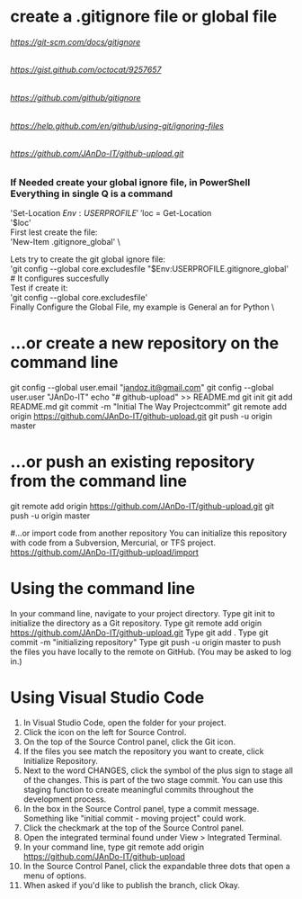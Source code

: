
# create a .gitignore file or global file
###### https://git-scm.com/docs/gitignore
###### https://gist.github.com/octocat/9257657
###### https://github.com/github/gitignore
###### https://help.github.com/en/github/using-git/ignoring-files
###### https://github.com/JAnDo-IT/github-upload.git

### If Needed create your global ignore file, in PowerShell Everything in single Q is a command
'Set-Location $Env:USERPROFILE' \
'$loc = Get-Location \
'$loc' \
First lest create the file: \
'New-Item .gitignore_global' \

Lets try to create the git global ignore file: \
'git config --global core.excludesfile "$Env:USERPROFILE\.gitignore_global' # It configures succesfully \
Test if create it: \
'git config --global core.excludesfile' \
Finally Configure the Global File, my example is General an for Python \


# …or create a new repository on the command line
git config --global user.email "jandoz.it@gmail.com"
git config --global user.user "JAnDo-IT"
echo "# github-upload" >> README.md
git init
git add README.md
git commit -m "Initial The Way Projectcommit"
git remote add origin https://github.com/JAnDo-IT/github-upload.git
git push -u origin master

# …or push an existing repository from the command line
git remote add origin https://github.com/JAnDo-IT/github-upload.git
git push -u origin master

#…or import code from another repository
You can initialize this repository with code from a Subversion, Mercurial, or TFS project.
https://github.com/JAnDo-IT/github-upload/import

# Using the command line

In your command line, navigate to your project directory. Type git init to initialize the directory as a Git repository.
Type git remote add origin https://github.com/JAnDo-IT/github-upload.git
Type git add .
Type git commit -m "initializing repository"
Type git push -u origin master to push the files you have locally to the remote on GitHub. (You may be asked to log in.)

# Using Visual Studio Code
1. In Visual Studio Code, open the folder for your project.
2. Click the icon on the left for Source Control.
3. On the top of the Source Control panel, click the Git icon.
4. If the files you see match the repository you want to create, click Initialize Repository.
5. Next to the word CHANGES, click the symbol of the plus sign to stage all of the changes.
	This is part of the two stage commit. You can use this staging function to create meaningful commits throughout the development process.
6. In the box in the Source Control panel, type a commit message. Something like "initial commit - moving project" could work.
7. Click the checkmark at the top of the Source Control panel.
8. Open the integrated terminal found under View > Integrated Terminal.
9. In your command line, type git remote add origin https://github.com/JAnDo-IT/github-upload
10. In the Source Control Panel, click the expandable three dots that open a menu of options.
11. When asked if you'd like to publish the branch, click Okay.


